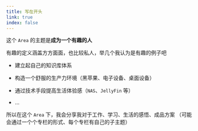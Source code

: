```yaml
---
title: 写在开头
link: true
index: false
---
```


这个 `Area` 的主题是**成为一个有趣的人**

有趣的定义涵盖方方面面，也比较私人，举几个我认为是有趣的例子吧

- 建立起自己的知识库体系

- 构造一个舒服的生产力环境（黑苹果、电子设备、桌面设备）

- 通过技术手段提高生活体验感（`NAS`、`JellyFin` 等）

- ...

所以在这个 `Area` 下，我会分享我对于工作、学习、生活的感悟、成品方案
（可能会通过一个个专栏的形式、每个专栏有自己的子主题）
